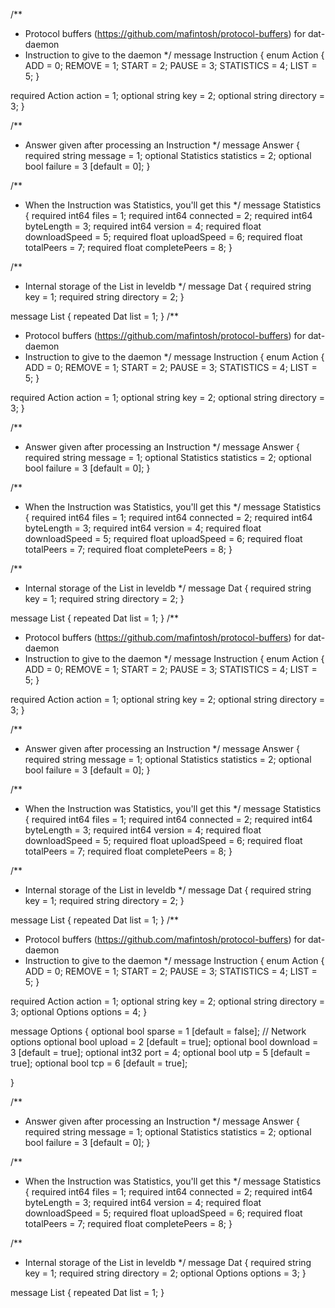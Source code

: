 /**
 * Protocol buffers (https://github.com/mafintosh/protocol-buffers) for dat-daemon
 * Instruction to give to the daemon
 */
message Instruction {
  enum Action {
    ADD = 0;
    REMOVE = 1;
    START = 2;
    PAUSE = 3;
    STATISTICS = 4;
    LIST = 5;
  }

  required Action action = 1;
  optional string key = 2;
  optional string directory = 3;
}

/**
 * Answer given after processing an Instruction
 */
message Answer {
  required string message = 1;
  optional Statistics statistics = 2;
  optional bool failure = 3 [default = 0];
}

/**
 * When the Instruction was Statistics, you'll get this
 */
message Statistics {
  required int64 files = 1;
  required int64 connected = 2;
  required int64 byteLength = 3;
  required int64 version = 4;
  required float downloadSpeed = 5;
  required float uploadSpeed = 6;
  required float totalPeers = 7;
  required float completePeers = 8;
}

/**
 * Internal storage of the List in leveldb
 */
message Dat {
  required string key = 1;
  required string directory = 2;
}

message List {
  repeated Dat list = 1;
}
/**
 * Protocol buffers (https://github.com/mafintosh/protocol-buffers) for dat-daemon
 * Instruction to give to the daemon
 */
message Instruction {
  enum Action {
    ADD = 0;
    REMOVE = 1;
    START = 2;
    PAUSE = 3;
    STATISTICS = 4;
    LIST = 5;
  }

  required Action action = 1;
  optional string key = 2;
  optional string directory = 3;
}

/**
 * Answer given after processing an Instruction
 */
message Answer {
  required string message = 1;
  optional Statistics statistics = 2;
  optional bool failure = 3 [default = 0];
}

/**
 * When the Instruction was Statistics, you'll get this
 */
message Statistics {
  required int64 files = 1;
  required int64 connected = 2;
  required int64 byteLength = 3;
  required int64 version = 4;
  required float downloadSpeed = 5;
  required float uploadSpeed = 6;
  required float totalPeers = 7;
  required float completePeers = 8;
}

/**
 * Internal storage of the List in leveldb
 */
message Dat {
  required string key = 1;
  required string directory = 2;
}

message List {
  repeated Dat list = 1;
}
/**
 * Protocol buffers (https://github.com/mafintosh/protocol-buffers) for dat-daemon
 * Instruction to give to the daemon
 */
message Instruction {
  enum Action {
    ADD = 0;
    REMOVE = 1;
    START = 2;
    PAUSE = 3;
    STATISTICS = 4;
    LIST = 5;
  }

  required Action action = 1;
  optional string key = 2;
  optional string directory = 3;
}

/**
 * Answer given after processing an Instruction
 */
message Answer {
  required string message = 1;
  optional Statistics statistics = 2;
  optional bool failure = 3 [default = 0];
}

/**
 * When the Instruction was Statistics, you'll get this
 */
message Statistics {
  required int64 files = 1;
  required int64 connected = 2;
  required int64 byteLength = 3;
  required int64 version = 4;
  required float downloadSpeed = 5;
  required float uploadSpeed = 6;
  required float totalPeers = 7;
  required float completePeers = 8;
}

/**
 * Internal storage of the List in leveldb
 */
message Dat {
  required string key = 1;
  required string directory = 2;
}

message List {
  repeated Dat list = 1;
}
/**
 * Protocol buffers (https://github.com/mafintosh/protocol-buffers) for dat-daemon
 * Instruction to give to the daemon
 */
message Instruction {
  enum Action {
    ADD = 0;
    REMOVE = 1;
    START = 2;
    PAUSE = 3;
    STATISTICS = 4;
    LIST = 5;
  }

  required Action action = 1;
  optional string key = 2;
  optional string directory = 3;
  optional Options options = 4;
}

message Options {
  optional bool sparse = 1 [default = false];
  // Network options
  optional bool upload = 2 [default = true];
  optional bool download = 3 [default = true];
  optional int32 port = 4;
  optional bool utp = 5 [default = true];
  optional bool tcp = 6 [default = true];

}

/**
 * Answer given after processing an Instruction
 */
message Answer {
  required string message = 1;
  optional Statistics statistics = 2;
  optional bool failure = 3 [default = 0];
}

/**
 * When the Instruction was Statistics, you'll get this
 */
message Statistics {
  required int64 files = 1;
  required int64 connected = 2;
  required int64 byteLength = 3;
  required int64 version = 4;
  required float downloadSpeed = 5;
  required float uploadSpeed = 6;
  required float totalPeers = 7;
  required float completePeers = 8;
}

/**
 * Internal storage of the List in leveldb
 */
message Dat {
  required string key = 1;
  required string directory = 2;
  optional Options options = 3;
}

message List {
  repeated Dat list = 1;
}
